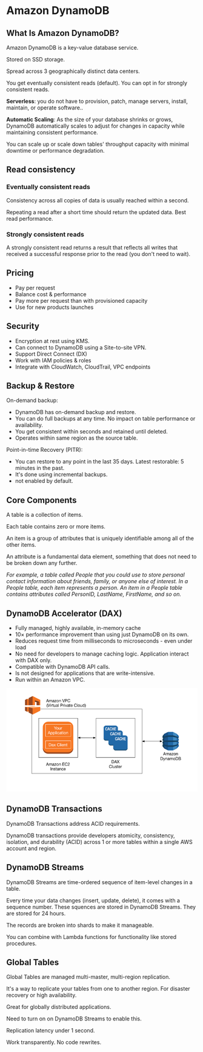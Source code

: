# Amazon DynamoDB

## What Is Amazon DynamoDB?

Amazon DynamoDB is a key-value database service.

Stored on SSD storage.

Spread across 3 geographically distinct data centers.

You get eventually consistent reads (default). You can opt in for strongly consistent reads.

**Serverless**: you do not have to provision, patch, manage servers, install, maintain, or operate software.. 

**Automatic Scaling**: As the size of your database shrinks or grows, DynamoDB automatically scales to adjust for changes in capacity while maintaining consistent performance. 

You can scale up or scale down tables' throughput capacity with minimal downtime or performance degradation.


## Read consistency

### Eventually consistent reads

Consistency across all copies of data is usually reached within a second.

Repeating a read after a short time should return the updated data. Best read performance.

### Strongly consistent reads

A strongly consistent read returns a result that reflects all writes that received a successful response prior to the read (you don't need to wait).


## Pricing

- Pay per request
- Balance cost & performance
- Pay more per request than with provisioned capacity
- Use for new products launches


## Security

- Encryption at rest using KMS.
- Can connect to DynamoDB using a Site-to-site VPN.
- Support Direct Connect (DX)
- Work with IAM policies & roles
- Integrate with CloudWatch, CloudTrail, VPC endpoints


## Backup & Restore

On-demand backup:
- DynamoDB has on-demand backup and restore.
- You can do full backups at any time. No impact on table performance or availability.
- You get consistent within seconds and retained until deleted.
- Operates within same region as the source table.

Point-in-time Recovery (PITR):
- You can restore to any point in the last 35 days. Latest restorable: 5 minutes in the past.
- It's done using incremental backups.
- not enabled by default.

## Core Components

A table is a collection of items.

Each table contains zero or more items.

An item is a group of attributes that is uniquely identifiable among all of the other items.

An attribute is a fundamental data element, something that does not need to be broken down any further. 

*For example, a table called People that you could use to store personal contact information about friends, family, or anyone else of interest. In a People table, each item represents a person. An item in a People table contains attributes called PersonID, LastName, FirstName, and so on.*


## DynamoDB Accelerator (DAX)

- Fully managed, highly available, in-memory cache
- 10× performance improvement than using just DynamoDB on its own.
- Reduces request time from milliseconds to microseconds - even under load
- No need for developers to manage caching logic. Application interact with DAX only.
- Compatible with DynamoDB API calls.
- Is not designed for applications that are write-intensive.
- Run within an Amazon VPC.

![](images/dax.png)


## DynamoDB Transactions

DynamoDB Transactions address ACID requirements.

DynamoDB transactions provide developers atomicity, consistency, isolation, and durability (ACID) across 1 or more tables within a single AWS account and region.


## DynamoDB Streams

DynamoDB Streams are time-ordered sequence of item-level changes in a table.

Every time your data changes (insert, update, delete), it comes with a sequence number. These squences are stored in DynamoDB Streams. They are stored for 24 hours.

The records are broken into shards to make it manageable.

You can combine with Lambda functions for functionality like stored procedures.


## Global Tables

Global Tables are managed multi-master, multi-region replication. 

It's a way to replicate your tables from one to another region. For disaster recovery or high availability.

Great for globally distributed applications.

Need to turn on on DynamoDB Streams to enable this.

Replication latency under 1 second.

Work transparently. No code rewrites.